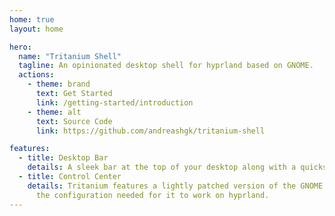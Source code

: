 ```yaml
---
home: true
layout: home

hero:
  name: "Tritanium Shell"
  tagline: An opinionated desktop shell for hyprland based on GNOME.
  actions:
    - theme: brand
      text: Get Started
      link: /getting-started/introduction
    - theme: alt
      text: Source Code
      link: https://github.com/andreashgk/tritanium-shell

features:
  - title: Desktop Bar
    details: A sleek bar at the top of your desktop along with a quicksettings menu.
  - title: Control Center
    details: Tritanium features a lightly patched version of the GNOME control center and provides
      the configuration needed for it to work on hyprland.
---
```

